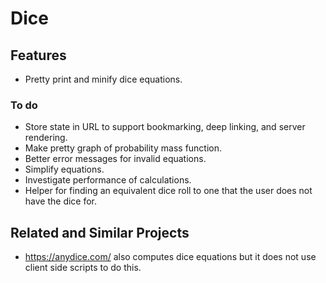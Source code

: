 # Dice

## Features

- Pretty print and minify dice equations.

### To do

- Store state in URL to support bookmarking, deep linking, and server rendering.
- Make pretty graph of probability mass function.
- Better error messages for invalid equations.
- Simplify equations.
- Investigate performance of calculations.
- Helper for finding an equivalent dice roll to one that the user does not have the dice for.

## Related and Similar Projects

- https://anydice.com/ also computes dice equations but it does not use client side scripts to do this.
